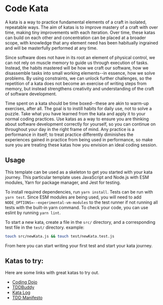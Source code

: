 # Code Kata

A kata is a way to practice fundamental elements of a craft in isolated, repeatable ways. The aim of katas is to improve
mastery of a craft with over time, making tiny improvements with each iteration. Over time, these katas can build on
each other and concentration can be placed at a broader scope, with knowledge that any element need has been habitually
ingrained and will be masterfully performed at any time.

Since software does not have in its root an element of physical control, we can not rely on muscle memory to guide us
through execution of tasks. Instead, the habits mastered will be how we craft our software, how we disassemble tasks
into small working elements--in essence, how we solve problems. By using constraints, we can unlock further challenges,
so the repetition of a kata does not become an exercise of writing steps from memory, but instead strengthens creativity
and understanding of the craft of software development.

Time spent on a kata should be time boxed--these are akin to warm-up exercises, after all. The goal is to instill habits
for daily use, not to solve a puzzle. Take what you have learned from the kata and apply it to your normal coding
practices. Use katas as a way to ensure you are thinking about software development correctly for yourself, so you can
continue on throughout your day in the right frame of mind. Any practice is a performance in itself; to treat practice
differently diminishes the experiences gained in practice from being used in performance, so make sure you are treating
these katas how you envision an ideal coding session.

## Usage

This template can be used as a skeleton to get you started with your kata journey. This particular template uses
JavaScript and Node.js with ESM modules, Yarn for package manager, and Jest for testing.

To install required dependencies, run `yarn install`. Tests can be run with `yarn test`. Since ESM modules are being
used, you will need to add `NODE_OPTIONS=--experimental-vm-modules` to the test runner if not running all tests with the
built-in yarn command. To check your code, you can use eslint by running `yarn lint`.

To start a new kata, create a file in the `src/` directory, and a corresponding test file in the `test/` directory.
example:

```bash
touch src/newKata.js && touch test/newKata.test.js
```

From here you can start writing your first test and start your kata journey.

## Katas to try:

Here are some links with great katas to try out.

* [Coding Dojo](https://codingdojo.org/kata/)
* [TDDBuddy](http://www.tddbuddy.com/)
* [Kata Log](https://kata-log.rocks/tdd)
* [TDD Manifesto](https://tddmanifesto.com/exercises/)